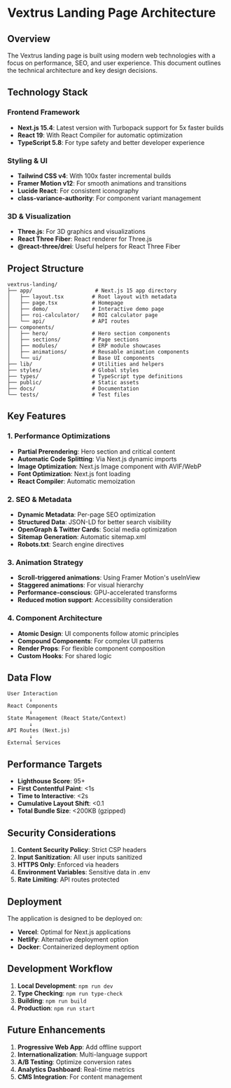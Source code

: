 # Vextrus Landing Page Architecture

## Overview

The Vextrus landing page is built using modern web technologies with a focus on performance, SEO, and user experience. This document outlines the technical architecture and key design decisions.

## Technology Stack

### Frontend Framework
- **Next.js 15.4**: Latest version with Turbopack support for 5x faster builds
- **React 19**: With React Compiler for automatic optimization
- **TypeScript 5.8**: For type safety and better developer experience

### Styling & UI
- **Tailwind CSS v4**: With 100x faster incremental builds
- **Framer Motion v12**: For smooth animations and transitions
- **Lucide React**: For consistent iconography
- **class-variance-authority**: For component variant management

### 3D & Visualization
- **Three.js**: For 3D graphics and visualizations
- **React Three Fiber**: React renderer for Three.js
- **@react-three/drei**: Useful helpers for React Three Fiber

## Project Structure

```
vextrus-landing/
├── app/                    # Next.js 15 app directory
│   ├── layout.tsx         # Root layout with metadata
│   ├── page.tsx           # Homepage
│   ├── demo/              # Interactive demo page
│   ├── roi-calculator/    # ROI calculator page
│   └── api/               # API routes
├── components/
│   ├── hero/              # Hero section components
│   ├── sections/          # Page sections
│   ├── modules/           # ERP module showcases
│   ├── animations/        # Reusable animation components
│   └── ui/                # Base UI components
├── lib/                   # Utilities and helpers
├── styles/                # Global styles
├── types/                 # TypeScript type definitions
├── public/                # Static assets
├── docs/                  # Documentation
└── tests/                 # Test files
```

## Key Features

### 1. Performance Optimizations
- **Partial Prerendering**: Hero section and critical content
- **Automatic Code Splitting**: Via Next.js dynamic imports
- **Image Optimization**: Next.js Image component with AVIF/WebP
- **Font Optimization**: Next.js font loading
- **React Compiler**: Automatic memoization

### 2. SEO & Metadata
- **Dynamic Metadata**: Per-page SEO optimization
- **Structured Data**: JSON-LD for better search visibility
- **OpenGraph & Twitter Cards**: Social media optimization
- **Sitemap Generation**: Automatic sitemap.xml
- **Robots.txt**: Search engine directives

### 3. Animation Strategy
- **Scroll-triggered animations**: Using Framer Motion's useInView
- **Staggered animations**: For visual hierarchy
- **Performance-conscious**: GPU-accelerated transforms
- **Reduced motion support**: Accessibility consideration

### 4. Component Architecture
- **Atomic Design**: UI components follow atomic principles
- **Compound Components**: For complex UI patterns
- **Render Props**: For flexible component composition
- **Custom Hooks**: For shared logic

## Data Flow

```
User Interaction
       ↓
React Components
       ↓
State Management (React State/Context)
       ↓
API Routes (Next.js)
       ↓
External Services
```

## Performance Targets

- **Lighthouse Score**: 95+
- **First Contentful Paint**: <1s
- **Time to Interactive**: <2s
- **Cumulative Layout Shift**: <0.1
- **Total Bundle Size**: <200KB (gzipped)

## Security Considerations

1. **Content Security Policy**: Strict CSP headers
2. **Input Sanitization**: All user inputs sanitized
3. **HTTPS Only**: Enforced via headers
4. **Environment Variables**: Sensitive data in .env
5. **Rate Limiting**: API routes protected

## Deployment

The application is designed to be deployed on:
- **Vercel**: Optimal for Next.js applications
- **Netlify**: Alternative deployment option
- **Docker**: Containerized deployment option

## Development Workflow

1. **Local Development**: `npm run dev`
2. **Type Checking**: `npm run type-check`
3. **Building**: `npm run build`
4. **Production**: `npm run start`

## Future Enhancements

1. **Progressive Web App**: Add offline support
2. **Internationalization**: Multi-language support
3. **A/B Testing**: Optimize conversion rates
4. **Analytics Dashboard**: Real-time metrics
5. **CMS Integration**: For content management